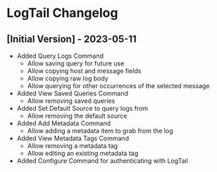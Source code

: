 # LogTail Changelog

## [Initial Version] - 2023-05-11

- Added Query Logs Command
  - Allow saving query for future use
  - Allow copying host and message fields
  - Allow copying raw log body
  - Allow querying for other occurrences of the selected message
- Added View Saved Queries Command
  - Allow removing saved queries
- Added Set Default Source to query logs from
  - Allow removing the default source
- Added Add Metadata Command
  - Allow adding a metadata item to grab from the log
- Added View Metadata Tags Command
  - Allow removing a metadata tag
  - Allow editing an existing metadata tag
- Added Configure Command for authenticating with LogTail
